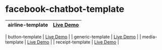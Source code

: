 # facebook-chatbot-template


| airline-template | [Live Demo](https://mwhocodes.github.io/facebook-chatbot-template/airline-template) |
| ---------------- | ------------------- |

| button-template | [Live Demo](https://mwhocodes.github.io/facebook-chatbot-template/button-template) |
| generic-template | [Live Demo](https://mwhocodes.github.io/facebook-chatbot-template/generic-template) |
| media-template | [Live Demo](https://mwhocodes.github.io/facebook-chatbot-template/media-template) |
| receipt-template | [Live Demo](https://mwhocodes.github.io/facebook-chatbot-template/receipt-template) |
